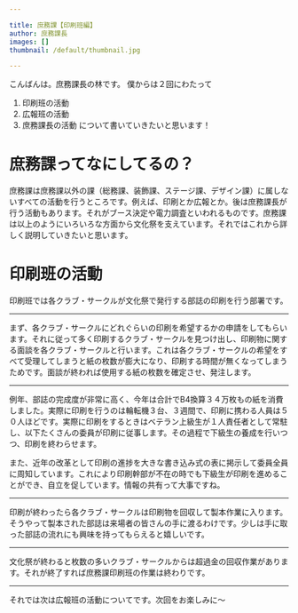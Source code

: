 ```yaml
---

title: 庶務課【印刷班編】
author: 庶務課長
images: []
thumbnail: /default/thumbnail.jpg

---
```


こんばんは。庶務課長の林です。
僕からは２回にわたって
1. 印刷班の活動
2. 広報班の活動
3. 庶務課長の活動
について書いていきたいと思います！

# 庶務課ってなにしてるの？

庶務課は庶務課以外の課（総務課、装飾課、ステージ課、デザイン課）に属しないすべての活動を行うところです。例えば、印刷とか広報とか。後は庶務課長が行う活動もあります。それがブース決定や電力調査といわれるものです。庶務課は以上のようにいろいろな方面から文化祭を支えています。それではこれから詳しく説明していきたいと思います。

# 印刷班の活動

印刷班では各クラブ・サークルが文化祭で発行する部誌の印刷を行う部署です。

---

まず、各クラブ・サークルにどれぐらいの印刷を希望するかの申請をしてもらいます。それに従って多く印刷するクラブ・サークルを見つけ出し、印刷物に関する面談を各クラブ・サークルと行います。これは各クラブ・サークルの希望をすべて受理してしまうと紙の枚数が膨大になり、印刷する時間が無くなってしまうためです。面談が終われば使用する紙の枚数を確定させ、発注します。

---

例年、部誌の完成度が非常に高く、今年は合計でB4換算３４万枚もの紙を消費しました。実際に印刷を行うのは輪転機３台、３週間で、印刷に携わる人員は５０人ほどです。実際に印刷をするときはベテラン上級生が１人責任者として常駐し、以下たくさんの委員が印刷に従事します。その過程で下級生の養成を行いつつ、印刷を終わらせます。

また、近年の改革として印刷の進捗を大きな書き込み式の表に掲示して委員全員に周知しています。これにより印刷幹部が不在の時でも下級生が印刷を進めることができ、自立を促しています。情報の共有って大事ですね。

---

印刷が終わったら各クラブ・サークルは印刷物を回収して製本作業に入ります。そうやって製本された部誌は来場者の皆さんの手に渡るわけです。少しは手に取った部誌の流れにも興味を持ってもらえると嬉しいです。

---

文化祭が終わると枚数の多いクラブ・サークルからは超過金の回収作業があります。それが終了すれば庶務課印刷班の作業は終わりです。

---

それでは次は広報班の活動についてです。次回をお楽しみに～
